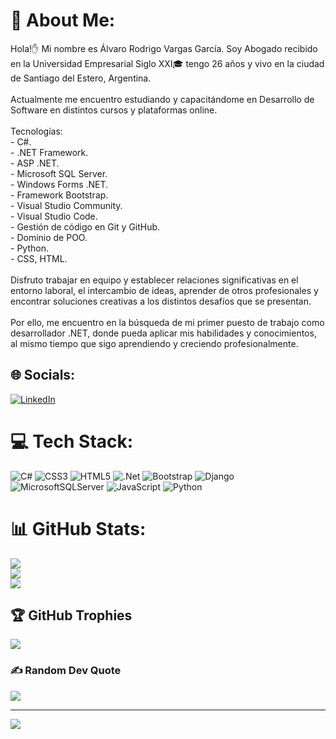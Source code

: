 # 💫 About Me:
Hola!✋ Mi nombre es Álvaro Rodrigo Vargas García. Soy Abogado recibido en la Universidad Empresarial Siglo XXI🎓 tengo 26 años y vivo en la ciudad de Santiago del Estero, Argentina.<br><br>Actualmente me encuentro estudiando y capacitándome en Desarrollo de Software en distintos cursos y plataformas online.<br><br>Tecnologías:<br>- C#.<br>- .NET Framework.<br>- ASP .NET.<br>- Microsoft SQL Server.<br>- Windows Forms .NET.<br>- Framework Bootstrap.<br>- Visual Studio Community.<br>- Visual Studio Code. <br>- Gestión de código en Git y GitHub.<br>- Dominio de POO.<br>- Python.<br>- CSS, HTML.<br><br>Disfruto trabajar en equipo y establecer relaciones significativas en el entorno laboral, el intercambio de ideas, aprender de otros profesionales y encontrar soluciones creativas a los distintos desafíos que se presentan.<br><br>Por ello, me encuentro en la búsqueda de mi primer puesto de trabajo como desarrollador .NET, donde pueda aplicar mis habilidades y conocimientos, al mismo tiempo que sigo aprendiendo y creciendo profesionalmente.


## 🌐 Socials:
[![LinkedIn](https://img.shields.io/badge/LinkedIn-%230077B5.svg?logo=linkedin&logoColor=white)](https://linkedin.com/in/álvaro-rodrigo-vargas-garcía/) 

# 💻 Tech Stack:
![C#](https://img.shields.io/badge/c%23-%23239120.svg?style=for-the-badge&logo=c-sharp&logoColor=white) ![CSS3](https://img.shields.io/badge/css3-%231572B6.svg?style=for-the-badge&logo=css3&logoColor=white) ![HTML5](https://img.shields.io/badge/python-3670A0?style=for-the-badge&logo=python&logoColor=ffdd54) ![.Net](https://img.shields.io/badge/.NET-5C2D91?style=for-the-badge&logo=.net&logoColor=white) ![Bootstrap](https://img.shields.io/badge/bootstrap-%23563D7C.svg?style=for-the-badge&logo=bootstrap&logoColor=white) ![Django](https://img.shields.io/badge/django-%23092E20.svg?style=for-the-badge&logo=django&logoColor=white) ![MicrosoftSQLServer](https://img.shields.io/badge/html5-%23E34F26.svg?style=for-the-badge&logo=html5&logoColor=white) ![JavaScript](https://img.shields.io/badge/javascript-%23323330.svg?style=for-the-badge&logo=javascript&logoColor=%23F7DF1E) ![Python](https://img.shields.io/badge/Microsoft%20SQL%20Sever-CC2927?style=for-the-badge&logo=microsoft%20sql%20server&logoColor=white) 
# 📊 GitHub Stats:
![](https://github-readme-stats.vercel.app/api?username=rodrigovargarcia&theme=blue-green&hide_border=false&include_all_commits=true&count_private=false)<br/>
![](https://github-readme-streak-stats.herokuapp.com/?user=rodrigovargarcia&theme=blue-green&hide_border=false)<br/>
![](https://github-readme-stats.vercel.app/api/top-langs/?username=rodrigovargarcia&theme=blue-green&hide_border=false&include_all_commits=true&count_private=false&layout=compact)

## 🏆 GitHub Trophies
![](https://github-profile-trophy.vercel.app/?username=rodrigovargarcia&theme=tokyonight&no-frame=false&no-bg=false&margin-w=4)

### ✍️ Random Dev Quote
![](https://quotes-github-readme.vercel.app/api?type=horizontal&theme=tokyonight)

---
[![](https://visitcount.itsvg.in/api?id=rodrigovargarcia&icon=8&color=0)](https://visitcount.itsvg.in)

<!-- Proudly created with GPRM ( https://gprm.itsvg.in ) -->
